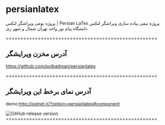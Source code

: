 # persianlatex

پروژه بومی ویراشگر لتکس | Persian LaTex 
پروژه تیمی پیاده سازی ویراشگر لتکس
دانشگاه پیام نور واحد تهران شمال و شهر ری



====================================================

## آدرس مخزن ویرایشگر
https://github.com/polbadman/persianlatex

====================================================
## آدرس نمای برخط این ویرایشگر
demo:http://polnet.ir/?option=persianlatex#component

<img class="shield" alt="GitHub release version" src="https://img.shields.io/github/v/release/mathjax/MathJax-src.svg?sort=semver">
====================================================
